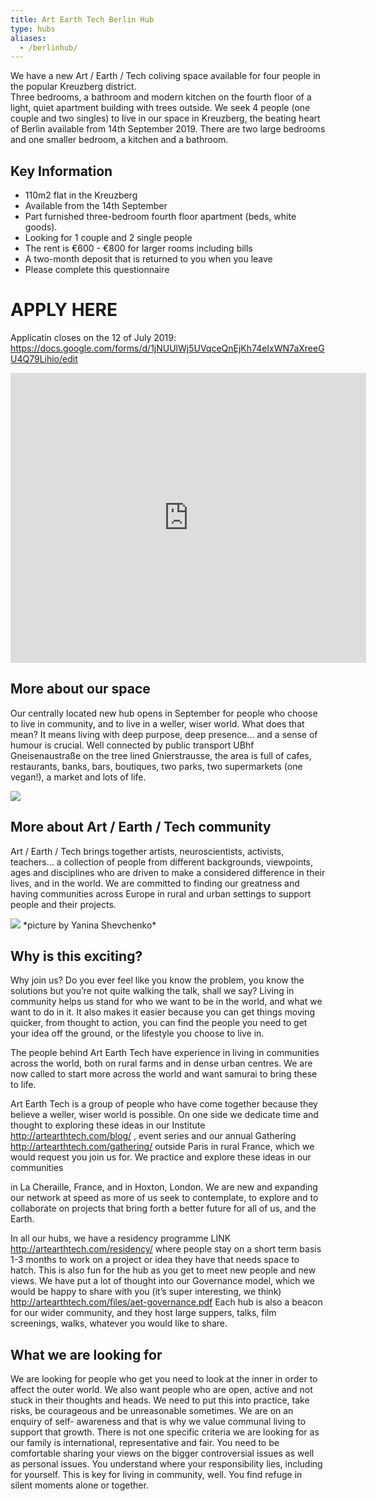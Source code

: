 ```yaml
---
title: Art Earth Tech Berlin Hub
type: hubs
aliases:
  - /berlinhub/
---
```



We have a new Art / Earth / Tech coliving space available for four people in the popular Kreuzberg district.  
Three bedrooms, a bathroom and modern kitchen on the fourth floor of a light, quiet apartment building with trees outside.
We seek 4 people (one couple and two singles) to live in our space in Kreuzberg, the beating heart of Berlin available from 14th September 2019.  There are two large bedrooms and one smaller bedroom, a kitchen and a bathroom.

## Key Information
- 110m2 flat in the Kreuzberg
- Available from the 14th September
- Part furnished three-bedroom fourth floor apartment (beds, white goods).
- Looking for 1 couple and 2 single people
- The rent is €600 - €800 for larger rooms including bills  
- A two-month deposit that is returned to you when you leave
- Please complete this questionnaire

# APPLY HERE

Applicatin closes on the 12 of July 2019:
https://docs.google.com/forms/d/1jNUUlWj5UVqceQnEjKh74eIxWN7aXreeGU4Q79Lihio/edit

<p>
<div class="mapouter"><div class="gmap_canvas"><iframe width="569" height="464" id="gmap_canvas" src="https://maps.google.com/maps?q=52%20Gneisenaustra%C3%9Fe%2C%20berlin&t=&z=13&ie=UTF8&iwloc=&output=embed" frameborder="0" scrolling="no" marginheight="0" marginwidth="0"></iframe>Google Maps Generator by <a href="https://www.embedgooglemap.net">embedgooglemap.net</a></div><style>.mapouter{position:relative;text-align:right;height:464px;width:569px;}.gmap_canvas {overflow:hidden;background:none!important;height:464px;width:569px;}</style></div>
</p>


## More about our space

Our centrally located new hub opens in September for people who choose to live in community, and to live in a weller, wiser world. What does that mean? It means living with deep purpose, deep presence… and a sense of humour is crucial.
Well connected by public transport UBhf Gneisenaustraße on the tree lined Gnierstrausse, the area is full of cafes, restaurants, banks, bars, boutiques, two parks, two supermarkets (one vegan!), a market and lots of life.

<img src="/images/berlin-hub01.jpg">

## More about Art / Earth / Tech community

Art / Earth / Tech brings together artists, neuroscientists, activists, teachers… a collection of people from different backgrounds, viewpoints, ages and disciplines who are driven to make a considered difference in their lives, and in the world. We are committed to finding our greatness and having communities across Europe in rural and urban settings to support people and their projects.


<img src="/images/AET-142.jpg">
*picture by Yanina Shevchenko*

## Why is this exciting?

Why join us? Do you ever feel like you know the problem, you know the solutions but you’re not quite walking the talk, shall we say? Living in community helps us stand for who we want to be in the world, and what we want to do in it. It also makes it easier because you can get things moving quicker, from thought to action, you can find the people you need to get your idea off the ground, or the lifestyle you choose to live in.  

The people behind Art Earth Tech have experience in living in communities across the world, both on rural farms and in dense urban centres. We are now called to start more across the world and want samurai to bring these to life.

Art Earth Tech is a group of people who have come together because they believe a weller, wiser world is possible. On one side we dedicate time and thought to exploring these ideas in our Institute http://artearthtech.com/blog/ , event series and our annual Gathering http://artearthtech.com/gathering/ outside Paris in rural France, which we would request you join us for. We practice and explore these ideas in our communities

in La Cheraille, France, and in Hoxton, London. We are new and expanding our network at speed as more of us seek to contemplate, to explore and to collaborate on projects that bring forth a better future for all of us, and the Earth.

In all our hubs, we have a residency programme LINK http://artearthtech.com/residency/ where people stay on a short term basis 1-3 months to work on a project or idea they have that needs space to hatch.
This is also fun for the hub as you get to meet new people and new views. We have put a lot of thought into our Governance model, which we would be happy to share with you (it’s super interesting, we think) http://artearthtech.com/files/aet-governance.pdf
Each hub is also a beacon for our wider community, and they host large suppers, talks, film screenings, walks, whatever you would like to share.


## What we are looking for

We are looking for people who get you need to look at the inner in order to affect the outer world. We also want people who are open, active and not stuck in their thoughts and heads. We need to put this into practice, take risks, be courageous and be unreasonable sometimes. We are on an enquiry of self- awareness and that is why we value communal living to support that growth.
There is not one specific criteria we are looking for as our family is international, representative and fair. You need to be comfortable sharing your views on the bigger controversial issues as well as personal issues. You understand where your responsibility lies, including for yourself. This is key for living in community, well. You find refuge in silent moments alone or together.
